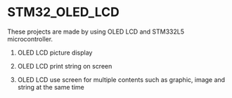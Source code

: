 # STM32_OLED_LCD

These projects are made by using OLED LCD and STM332L5 microcontroller.

1) OLED LCD picture display

2) OLED LCD print string on screen

3) OLED LCD use screen for multiple contents such as graphic, image and string at the same time
